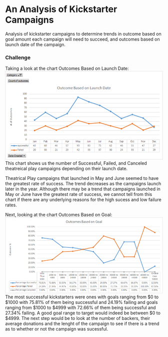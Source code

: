 # An Analysis of Kickstarter Campaigns
Analysis of kickstarter campaigns to determine trends in outcome based on goal amount each campaign will need to succeed, and outcomes based on launch date of the campaign.

### Challenge
Taking a look at the chart Outcomes Based on Launch Date:
![Outcome Based on Launch Date Chart](https://github.com/edyeh1991/kickstarter-analysis/blob/master/Outcome%20Based%20on%20Launch%20Date.png)
This chart shows us the number of Successful, Failed, and Canceled theatreical play campaigns depending on their launch date.

Theatrical Play campaigns that launched in May and June seemed to have the greatest rate of success.
The trend decreases as the campaigns launch later in the year.
Although there may be a trend that campaigns launched in May or June have the greatest rate of success, we cannot tell from this chart if there are any underlying reasons for the high sucess and low failure rates.

Next, looking at the chart Outcomes Based on Goal:
![Outcome Based on Goal Chart](https://github.com/edyeh1991/kickstarter-analysis/blob/master/Outcome%20Based%20on%20Goal%20Chart.png)
The most successful kickstarters were ones with goals ranging from $0 to $1000 with 75.81% of them being successful and 24.19% failing and goals ranging from $1000 to $4999 with 72.66% of them being successful and 27.34% failing. A good goal range to target would indeed be between $0 to $4999. The next step would be to look at the number of backers, their average donations and the lenght of the campaign to see if there is a trend as to whether or not the campaign was sucessful.


